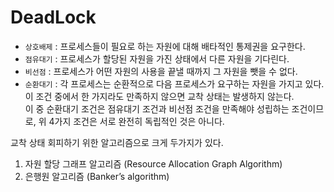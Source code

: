 # DeadLock

- `상호배제` : 프로세스들이 필요로 하는 자원에 대해 배타적인 통제권을 요구한다.  
- `점유대기` : 프로세스가 할당된 자원을 가진 상태에서 다른 자원을 기다린다.  
- `비선점` : 프로세스가 어떤 자원의 사용을 끝낼 때까지 그 자원을 뺏을 수 없다.  
- `순환대기` : 각 프로세스는 순환적으로 다음 프로세스가 요구하는 자원을 가지고 있다.  
이 조건 중에서 한 가지라도 만족하지 않으면 교착 상태는 발생하지 않는다.  
이 중 순환대기 조건은 점유대기 조건과 비선점 조건을 만족해야 성립하는 조건이므로, 위 4가지 조건은 서로 완전히 독립적인 것은 아니다.

교착 상태 회피하기 위한 알고리즘으로 크게 두가지가 있다.

1. 자원 할당 그래프 알고리즘 (Resource Allocation Graph Algorithm)
2. 은행원 알고리즘 (Banker’s algorithm)
